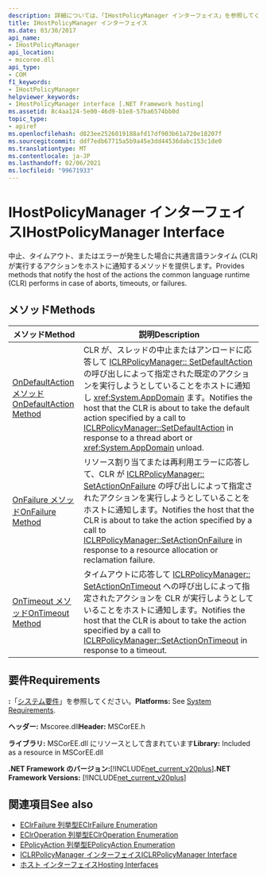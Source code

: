 ```yaml
---
description: 詳細については、「IHostPolicyManager インターフェイス」を参照してください。
title: IHostPolicyManager インターフェイス
ms.date: 03/30/2017
api_name:
- IHostPolicyManager
api_location:
- mscoree.dll
api_type:
- COM
f1_keywords:
- IHostPolicyManager
helpviewer_keywords:
- IHostPolicyManager interface [.NET Framework hosting]
ms.assetid: 8c4aa124-5e00-46d9-b1e8-57ba6574bb0d
topic_type:
- apiref
ms.openlocfilehash: d823ee2526019188afd17df903b61a720e18207f
ms.sourcegitcommit: ddf7edb67715a5b9a45e3dd44536dabc153c1de0
ms.translationtype: MT
ms.contentlocale: ja-JP
ms.lasthandoff: 02/06/2021
ms.locfileid: "99671933"
---
```

# <a name="ihostpolicymanager-interface"></a><span data-ttu-id="5394a-103">IHostPolicyManager インターフェイス</span><span class="sxs-lookup"><span data-stu-id="5394a-103">IHostPolicyManager Interface</span></span>

<span data-ttu-id="5394a-104">中止、タイムアウト、またはエラーが発生した場合に共通言語ランタイム (CLR) が実行するアクションをホストに通知するメソッドを提供します。</span><span class="sxs-lookup"><span data-stu-id="5394a-104">Provides methods that notify the host of the actions the common language runtime (CLR) performs in case of aborts, timeouts, or failures.</span></span>  
  
## <a name="methods"></a><span data-ttu-id="5394a-105">メソッド</span><span class="sxs-lookup"><span data-stu-id="5394a-105">Methods</span></span>  
  
|<span data-ttu-id="5394a-106">メソッド</span><span class="sxs-lookup"><span data-stu-id="5394a-106">Method</span></span>|<span data-ttu-id="5394a-107">説明</span><span class="sxs-lookup"><span data-stu-id="5394a-107">Description</span></span>|  
|------------|-----------------|  
|[<span data-ttu-id="5394a-108">OnDefaultAction メソッド</span><span class="sxs-lookup"><span data-stu-id="5394a-108">OnDefaultAction Method</span></span>](ihostpolicymanager-ondefaultaction-method.md)|<span data-ttu-id="5394a-109">CLR が、スレッドの中止またはアンロードに応答して [ICLRPolicyManager:: SetDefaultAction](iclrpolicymanager-setdefaultaction-method.md) の呼び出しによって指定された既定のアクションを実行しようとしていることをホストに通知し <xref:System.AppDomain> ます。</span><span class="sxs-lookup"><span data-stu-id="5394a-109">Notifies the host that the CLR is about to take the default action specified by a call to [ICLRPolicyManager::SetDefaultAction](iclrpolicymanager-setdefaultaction-method.md) in response to a thread abort or <xref:System.AppDomain> unload.</span></span>|  
|[<span data-ttu-id="5394a-110">OnFailure メソッド</span><span class="sxs-lookup"><span data-stu-id="5394a-110">OnFailure Method</span></span>](ihostpolicymanager-onfailure-method.md)|<span data-ttu-id="5394a-111">リソース割り当てまたは再利用エラーに応答して、CLR が [ICLRPolicyManager:: SetActionOnFailure](iclrpolicymanager-setactiononfailure-method.md) の呼び出しによって指定されたアクションを実行しようとしていることをホストに通知します。</span><span class="sxs-lookup"><span data-stu-id="5394a-111">Notifies the host that the CLR is about to take the action specified by a call to [ICLRPolicyManager::SetActionOnFailure](iclrpolicymanager-setactiononfailure-method.md) in response to a resource allocation or reclamation failure.</span></span>|  
|[<span data-ttu-id="5394a-112">OnTimeout メソッド</span><span class="sxs-lookup"><span data-stu-id="5394a-112">OnTimeout Method</span></span>](ihostpolicymanager-ontimeout-method.md)|<span data-ttu-id="5394a-113">タイムアウトに応答して [ICLRPolicyManager:: SetActionOnTimeout](iclrpolicymanager-setactionontimeout-method.md) への呼び出しによって指定されたアクションを CLR が実行しようとしていることをホストに通知します。</span><span class="sxs-lookup"><span data-stu-id="5394a-113">Notifies the host that the CLR is about to take the action specified by a call to [ICLRPolicyManager::SetActionOnTimeout](iclrpolicymanager-setactionontimeout-method.md) in response to a timeout.</span></span>|  
  
## <a name="requirements"></a><span data-ttu-id="5394a-114">要件</span><span class="sxs-lookup"><span data-stu-id="5394a-114">Requirements</span></span>  

 <span data-ttu-id="5394a-115">**:**「[システム要件](../../get-started/system-requirements.md)」を参照してください。</span><span class="sxs-lookup"><span data-stu-id="5394a-115">**Platforms:** See [System Requirements](../../get-started/system-requirements.md).</span></span>  
  
 <span data-ttu-id="5394a-116">**ヘッダー:** Mscoree.dll</span><span class="sxs-lookup"><span data-stu-id="5394a-116">**Header:** MSCorEE.h</span></span>  
  
 <span data-ttu-id="5394a-117">**ライブラリ:** MSCorEE.dll にリソースとして含まれています</span><span class="sxs-lookup"><span data-stu-id="5394a-117">**Library:** Included as a resource in MSCorEE.dll</span></span>  
  
 <span data-ttu-id="5394a-118">**.NET Framework のバージョン:**[!INCLUDE[net_current_v20plus](../../../../includes/net-current-v20plus-md.md)]</span><span class="sxs-lookup"><span data-stu-id="5394a-118">**.NET Framework Versions:** [!INCLUDE[net_current_v20plus](../../../../includes/net-current-v20plus-md.md)]</span></span>  
  
## <a name="see-also"></a><span data-ttu-id="5394a-119">関連項目</span><span class="sxs-lookup"><span data-stu-id="5394a-119">See also</span></span>

- [<span data-ttu-id="5394a-120">EClrFailure 列挙型</span><span class="sxs-lookup"><span data-stu-id="5394a-120">EClrFailure Enumeration</span></span>](eclrfailure-enumeration.md)
- [<span data-ttu-id="5394a-121">EClrOperation 列挙型</span><span class="sxs-lookup"><span data-stu-id="5394a-121">EClrOperation Enumeration</span></span>](eclroperation-enumeration.md)
- [<span data-ttu-id="5394a-122">EPolicyAction 列挙型</span><span class="sxs-lookup"><span data-stu-id="5394a-122">EPolicyAction Enumeration</span></span>](epolicyaction-enumeration.md)
- [<span data-ttu-id="5394a-123">ICLRPolicyManager インターフェイス</span><span class="sxs-lookup"><span data-stu-id="5394a-123">ICLRPolicyManager Interface</span></span>](iclrpolicymanager-interface.md)
- [<span data-ttu-id="5394a-124">ホスト インターフェイス</span><span class="sxs-lookup"><span data-stu-id="5394a-124">Hosting Interfaces</span></span>](hosting-interfaces.md)

